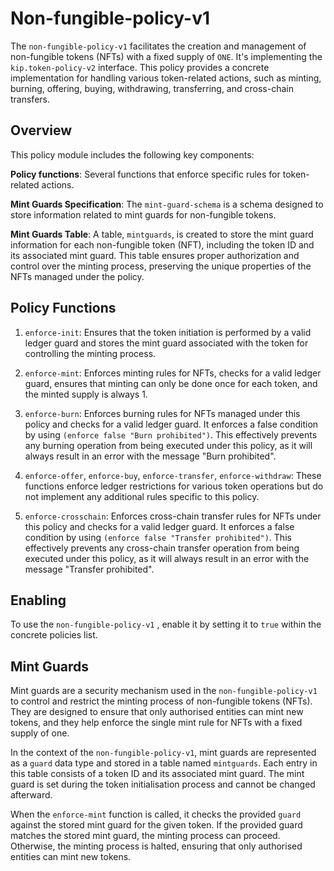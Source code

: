 
  

#  Non-fungible-policy-v1

The `non-fungible-policy-v1` facilitates the creation and management of non-fungible tokens (NFTs) with a fixed supply of `ONE`. It's implementing the `kip.token-policy-v2` interface. This policy provides a concrete implementation for handling various token-related actions, such as minting, burning, offering, buying, withdrawing, transferring, and cross-chain transfers.
  

## Overview

  
This policy module includes the following key components:


**Policy functions**: Several functions that enforce specific rules for token-related actions.

**Mint Guards Specification**: The `mint-guard-schema` is a schema designed to store information related to mint guards for non-fungible tokens.

**Mint Guards Table**: A table, `mintguards`, is created to store the mint guard information for each non-fungible token (NFT), including the token ID and its associated mint guard. This table ensures proper authorization and control over the minting process, preserving the unique properties of the NFTs managed under the policy.  

## Policy Functions

  

1.  `enforce-init`: Ensures that the token initiation is performed by a valid ledger guard and stores the mint guard associated with the token for controlling the minting process.
    
2.  `enforce-mint`: Enforces minting rules for NFTs, checks for a valid ledger guard, ensures that minting can only be done once for each token, and the minted supply is always 1.
    
3.  `enforce-burn`: Enforces burning rules for NFTs managed under this policy and checks for a valid ledger guard. It enforces a false condition by using `(enforce false "Burn prohibited")`. This effectively prevents any burning operation from being executed under this policy, as it will always result in an error with the message "Burn prohibited".
    
4.  `enforce-offer`, `enforce-buy`, `enforce-transfer`, `enforce-withdraw`: These functions enforce ledger restrictions for various token operations but do not implement any additional rules specific to this policy.
    
5.  `enforce-crosschain`: Enforces cross-chain transfer rules for NFTs under this policy and checks for a valid ledger guard. It enforces a false condition by using `(enforce false "Transfer prohibited")`. This effectively prevents any cross-chain transfer operation from being executed under this policy, as it will always result in an error with the message "Transfer prohibited".

  

## Enabling

  

To use the `non-fungible-policy-v1` , enable it by setting it to `true` within the concrete policies list.


## Mint Guards

Mint guards are a security mechanism used in the `non-fungible-policy-v1` to control and restrict the minting process of non-fungible tokens (NFTs). They are designed to ensure that only authorised entities can mint new tokens, and they help enforce the single mint rule for NFTs with a fixed supply of one.

In the context of the `non-fungible-policy-v1`, mint guards are represented as a `guard` data type and stored in a table named `mintguards`. Each entry in this table consists of a token ID and its associated mint guard. The mint guard is set during the token initialisation process and cannot be changed afterward.

When the `enforce-mint` function is called, it checks the provided `guard` against the stored mint guard for the given token. If the provided guard matches the stored mint guard, the minting process can proceed. Otherwise, the minting process is halted, ensuring that only authorised entities can mint new tokens.
